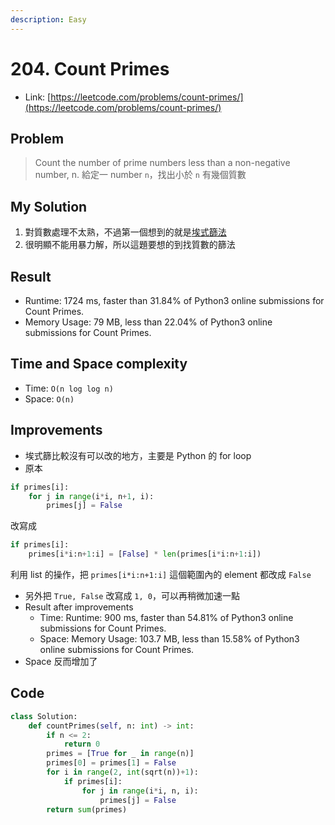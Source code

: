 ```yaml
---
description: Easy
---
```


# 204. Count Primes

* Link: [https://leetcode.com/problems/count-primes/](https://leetcode.com/problems/count-primes/)

## Problem

>Count the number of prime numbers less than a non-negative number, n.
給定一 number `n`，找出小於 `n` 有幾個質數

## My Solution

1. 對質數處理不太熟，不過第一個想到的就是[埃式篩法](https://zh.wikipedia.org/wiki/%E5%9F%83%E6%8B%89%E6%89%98%E6%96%AF%E7%89%B9%E5%B0%BC%E7%AD%9B%E6%B3%95)
2. 很明顯不能用暴力解，所以這題要想的到找質數的篩法

## Result

- Runtime: 1724 ms, faster than 31.84% of Python3 online submissions for Count Primes.
- Memory Usage: 79 MB, less than 22.04% of Python3 online submissions for Count Primes.

## Time and Space complexity

- Time: `O(n log log n)`
- Space: `O(n)`

## Improvements

- 埃式篩比較沒有可以改的地方，主要是 Python 的 for loop
- 原本

```python
if primes[i]:
    for j in range(i*i, n+1, i):
        primes[j] = False
```

改寫成

```python
if primes[i]:
    primes[i*i:n+1:i] = [False] * len(primes[i*i:n+1:i])
```

利用 list 的操作，把 `primes[i*i:n+1:i]` 這個範圍內的 element 都改成 `False`

- 另外把 `True, False` 改寫成 `1, 0`，可以再稍微加速一點
- Result after improvements
    - Time: Runtime: 900 ms, faster than 54.81% of Python3 online submissions for Count Primes.
    - Space: Memory Usage: 103.7 MB, less than 15.58% of Python3 online submissions for Count Primes.
- Space 反而增加了

## Code

```python
class Solution:
    def countPrimes(self, n: int) -> int:
        if n <= 2:
            return 0
        primes = [True for _ in range(n)]
        primes[0] = primes[1] = False
        for i in range(2, int(sqrt(n))+1):
            if primes[i]:
                for j in range(i*i, n, i):
                    primes[j] = False
        return sum(primes)
```
